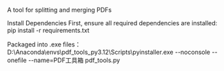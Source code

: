 A tool for splitting and merging PDFs

Install Dependencies
First, ensure all required dependencies are installed:
pip install -r requirements.txt

Packaged into .exe files：
D:\Anaconda\envs\pdf_tools_py3.12\Scripts\pyinstaller.exe --noconsole --onefile --name=PDF工具箱 pdf_tools.py
